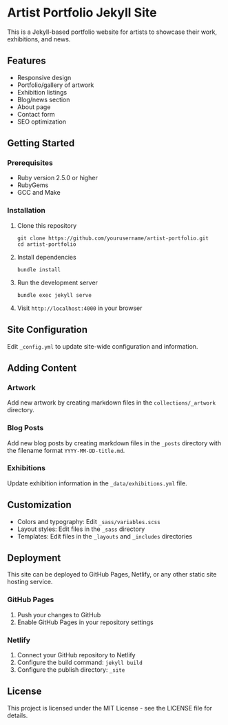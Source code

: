 # Artist Portfolio Jekyll Site

This is a Jekyll-based portfolio website for artists to showcase their work, exhibitions, and news.

## Features

- Responsive design
- Portfolio/gallery of artwork
- Exhibition listings
- Blog/news section
- About page
- Contact form
- SEO optimization

## Getting Started

### Prerequisites

- Ruby version 2.5.0 or higher
- RubyGems
- GCC and Make

### Installation

1. Clone this repository
   ```
   git clone https://github.com/yourusername/artist-portfolio.git
   cd artist-portfolio
   ```

2. Install dependencies
   ```
   bundle install
   ```

3. Run the development server
   ```
   bundle exec jekyll serve
   ```

4. Visit `http://localhost:4000` in your browser

## Site Configuration

Edit `_config.yml` to update site-wide configuration and information.

## Adding Content

### Artwork

Add new artwork by creating markdown files in the `collections/_artwork` directory.

### Blog Posts

Add new blog posts by creating markdown files in the `_posts` directory with the filename format `YYYY-MM-DD-title.md`.

### Exhibitions

Update exhibition information in the `_data/exhibitions.yml` file.

## Customization

- Colors and typography: Edit `_sass/variables.scss`
- Layout styles: Edit files in the `_sass` directory
- Templates: Edit files in the `_layouts` and `_includes` directories

## Deployment

This site can be deployed to GitHub Pages, Netlify, or any other static site hosting service.

### GitHub Pages

1. Push your changes to GitHub
2. Enable GitHub Pages in your repository settings

### Netlify

1. Connect your GitHub repository to Netlify
2. Configure the build command: `jekyll build`
3. Configure the publish directory: `_site`

## License

This project is licensed under the MIT License - see the LICENSE file for details.
